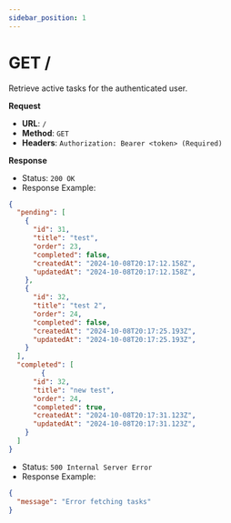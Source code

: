```yaml
---
sidebar_position: 1
---
```


# GET /

Retrieve active tasks for the authenticated user.

**Request**

- **URL**: `/`
- **Method**: `GET`
- **Headers**: `Authorization: Bearer <token> (Required)`

**Response**

- Status: `200 OK`
- Response Example:

```json
{
  "pending": [
    {
      "id": 31,
      "title": "test",
      "order": 23,
      "completed": false,
      "createdAt": "2024-10-08T20:17:12.158Z",
      "updatedAt": "2024-10-08T20:17:12.158Z",
    },
    {
      "id": 32,
      "title": "test 2",
      "order": 24,
      "completed": false,
      "createdAt": "2024-10-08T20:17:25.193Z",
      "updatedAt": "2024-10-08T20:17:25.193Z",
    }
  ],
  "completed": [
        {
      "id": 32,
      "title": "new test",
      "order": 24,
      "completed": true,
      "createdAt": "2024-10-08T20:17:31.123Z",
      "updatedAt": "2024-10-08T20:17:31.123Z",
    }
  ]
}
```

- Status: `500 Internal Server Error`
- Response Example:

```json
{
  "message": "Error fetching tasks"
}
```
